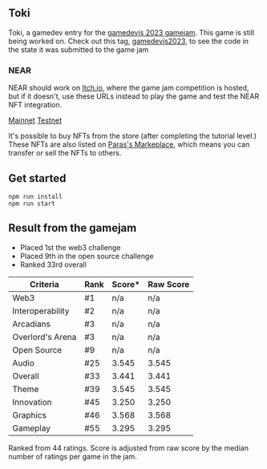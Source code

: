 ## Toki

Toki, a gamedev entry for the [gamedevjs 2023 gamejam](https://itch.io/jam/gamedevjs-2023/rate/2035033). This game is still being worked on. Check out this tag, [gamedevjs2023](https://github.com/johnedvard/gamedevjs2023-toki/tree/gamedevjs2023), to see the code in the state it was submitted to the game jam

### NEAR

NEAR should work on [Itch.io](https://johnonym.itch.io/toki), where the game jam competition is hosted, but if it doesn't, use these URLs instead to play the game and test the NEAR NFT integration.

[Mainnet](https://gamedevjs2023-toki.netlify.app/)
[Testnet](https://gamedevjs2023-toki-testnet.netlify.app/)

It's possible to buy NFTs from the store (after completing the tutorial level.) These NFTs are also listed on [Paras's Markeplace](https://paras.id/), which means you can transfer or sell the NFTs to others.

## Get started

```
npm run install
npm run start
```

## Result from the gamejam

- Placed 1st the web3 challenge
- Placed 9th in the open source challenge
- Ranked 33rd overall

| Criteria         | Rank | Score\* | Raw Score |
| ---------------- | ---- | ------- | --------- |
| Web3             | #1   | n/a     | n/a       |
| Interoperability | #2   | n/a     | n/a       |
| Arcadians        | #3   | n/a     | n/a       |
| Overlord's Arena | #3   | n/a     | n/a       |
| Open Source      | #9   | n/a     | n/a       |
| Audio            | #25  | 3.545   | 3.545     |
| Overall          | #33  | 3.441   | 3.441     |
| Theme            | #39  | 3.545   | 3.545     |
| Innovation       | #45  | 3.250   | 3.250     |
| Graphics         | #46  | 3.568   | 3.568     |
| Gameplay         | #55  | 3.295   | 3.295     |

Ranked from 44 ratings. Score is adjusted from raw score by the median number of ratings per game in the jam.
